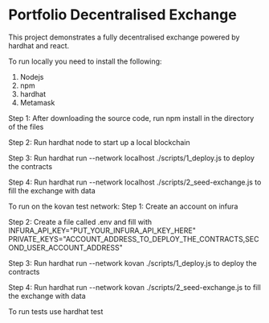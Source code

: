 # Portfolio Decentralised Exchange

This project demonstrates a fully decentralised exchange powered by hardhat and react.

To run locally you need to install the following:
1. Nodejs
2. npm
3. hardhat
4. Metamask

Step 1:
After downloading the source code, run npm install in the directory of the files

Step 2:
Run hardhat node to start up a local blockchain

Step 3:
Run hardhat run --network localhost ./scripts/1_deploy.js to deploy the contracts

Step 4:
Run hardhat run --network localhost ./scripts/2_seed-exchange.js to fill the exchange with data

To run on the kovan test network:
Step 1:
Create an account on infura

Step 2:
Create a file called .env and fill with
INFURA_API_KEY="PUT_YOUR_INFURA_API_KEY_HERE"
PRIVATE_KEYS="ACCOUNT_ADDRESS_TO_DEPLOY_THE_CONTRACTS,SECOND_USER_ACCOUNT_ADDRESS"

Step 3:
Run hardhat run --network kovan ./scripts/1_deploy.js to deploy the contracts

Step 4:
Run hardhat run --network kovan ./scripts/2_seed-exchange.js to fill the exchange with data

To run tests use hardhat test
